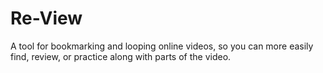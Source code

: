 # Re-View

A tool for bookmarking and looping online videos, so you can more easily find, review, or practice along with parts of the video.

